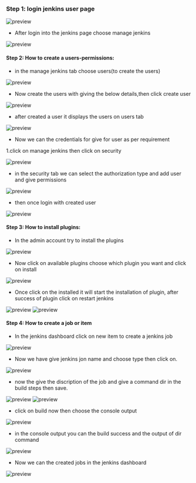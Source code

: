 ### Step 1: login jenkins user page

![preview](images/1.png)


* After login into the jenkins page choose manage jenkins

![preview](images/2.png)

#### Step 2: How to create a users-permissions:

* in the manage jenkins tab choose users(to create the users)

![preview](images/3.png)

* Now create the users with giving the below details,then click create user

![preview](images/4.png)

* after created a user it displays the users on users tab

![preview](images/5.png)

* Now we can the credentials for give for user as per requirement

 1.click on manage jenkins then click on security

 ![preview](images/6.png)

 * in the security tab we can select the authorization type and add user and give permissions

 ![preview](images/7.png)

 * then once login with created user

 ![preview](images/19.png)

#### Step 3: How to install plugins:

 * In the admin account try to install the plugins

 ![preview](images/8.png)

 * Now click on available plugins choose which plugin you want and click on install

 ![preview](images/9.png)

 * Once click on the installed it will start the installation of plugin, after success of plugin click on restart jenkins

 ![preview](images/10.png) 
 ![preview](images/11.png)

 
 #### Step 4: How to create a job or item

 * In the jenkins dashboard click on new item to create a jenkins job

![preview](images/12.png)

* Now we have give jenkins jon name and choose type then click on.

![preview](images/13.png)

* now the give the discription of the job and give a command dir in the build steps then save.

![preview](images/14.png)
![preview](images/15.png)

* click on build now then choose the console output

![preview](images/17.png)

* in the console output you can the build success and the output of dir command

![preview](images/18.png)

* Now we can the created jobs in the jenkins dashboard

![preview](images/20.png)
